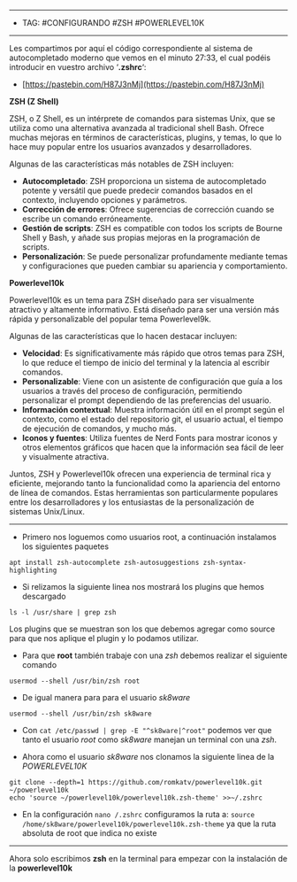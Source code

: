 
---
- TAG: #CONFIGURANDO #ZSH #POWERLEVEL10K 
----
Les compartimos por aquí el código correspondiente al sistema de autocompletado moderno que vemos en el minuto 27:33, el cual podéis introducir en vuestro archivo ‘**.zshrc**‘:

- [https://pastebin.com/H87J3nMj](https://pastebin.com/H87J3nMj)

**ZSH (Z Shell)**

ZSH, o Z Shell, es un intérprete de comandos para sistemas Unix, que se utiliza como una alternativa avanzada al tradicional shell Bash. Ofrece muchas mejoras en términos de características, plugins, y temas, lo que lo hace muy popular entre los usuarios avanzados y desarrolladores.

Algunas de las características más notables de ZSH incluyen:

- **Autocompletado**: ZSH proporciona un sistema de autocompletado potente y versátil que puede predecir comandos basados en el contexto, incluyendo opciones y parámetros.
- **Corrección de errores**: Ofrece sugerencias de corrección cuando se escribe un comando erróneamente.
- **Gestión de scripts**: ZSH es compatible con todos los scripts de Bourne Shell y Bash, y añade sus propias mejoras en la programación de scripts.
- **Personalización**: Se puede personalizar profundamente mediante temas y configuraciones que pueden cambiar su apariencia y comportamiento.

**Powerlevel10k**

Powerlevel10k es un tema para ZSH diseñado para ser visualmente atractivo y altamente informativo. Está diseñado para ser una versión más rápida y personalizable del popular tema Powerlevel9k.

Algunas de las características que lo hacen destacar incluyen:

- **Velocidad**: Es significativamente más rápido que otros temas para ZSH, lo que reduce el tiempo de inicio del terminal y la latencia al escribir comandos.
- **Personalizable**: Viene con un asistente de configuración que guía a los usuarios a través del proceso de configuración, permitiendo personalizar el prompt dependiendo de las preferencias del usuario.
- **Información contextual**: Muestra información útil en el prompt según el contexto, como el estado del repositorio git, el usuario actual, el tiempo de ejecución de comandos, y mucho más.
- **Iconos y fuentes**: Utiliza fuentes de Nerd Fonts para mostrar iconos y otros elementos gráficos que hacen que la información sea fácil de leer y visualmente atractiva.

Juntos, ZSH y Powerlevel10k ofrecen una experiencia de terminal rica y eficiente, mejorando tanto la funcionalidad como la apariencia del entorno de línea de comandos. Estas herramientas son particularmente populares entre los desarrolladores y los entusiastas de la personalización de sistemas Unix/Linux.

----
- Primero nos loguemos como usuarios root, a continuación instalamos los siguientes paquetes
```
apt install zsh-autocomplete zsh-autosuggestions zsh-syntax-highlighting
```

- Si relizamos la siguiente linea nos mostrará los plugins que hemos descargado
```
ls -l /usr/share | grep zsh
```
Los plugins que se muestran son los que debemos agregar como source para que nos aplique el plugin y lo podamos utilizar.

- Para que **root** también trabaje con una *zsh* debemos realizar el siguiente comando
```
usermod --shell /usr/bin/zsh root 
```
- De igual manera para para el usuario *sk8ware*
```
usermod --shell /usr/bin/zsh sk8ware
```
- Con `cat /etc/passwd | grep -E "^sk8ware|^root"` podemos ver que tanto el usuario *root* como *sk8ware* manejan un terminal con una *zsh*. 

- Ahora como el usuario *sk8ware* nos clonamos la siguiente linea de la *POWERLEVEL10K*
```
git clone --depth=1 https://github.com/romkatv/powerlevel10k.git ~/powerlevel10k
echo 'source ~/powerlevel10k/powerlevel10k.zsh-theme' >>~/.zshrc
```

- En  la configuración `nano /.zshrc` configuramos la ruta a: `source /home/sk8ware/powerlevel10k/powerlevel10k.zsh-theme` ya que la ruta absoluta de root que indica no existe
----
Ahora solo escribimos **zsh** en la terminal para empezar con la instalación de la **powerlevel10k**
